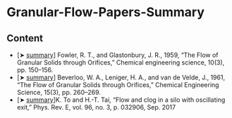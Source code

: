 # Granular-Flow-Papers-Summary

## Content

-   \[➤ [summary](Fowler_R_T_and_Glastonbury_J_R_1959.md)] Fowler, R. T., and Glastonbury, J. R., 1959, “The Flow of Granular Solids through Orifices,” Chemical engineering science, 10(3), pp. 150–156.
-   \[➤ [summary](W_A_Beverloo_,_H_A_Leniger_and_J_van_de_Velde_1961.md)] Beverloo, W. A., Leniger, H. A., and van de Velde, J., 1961, “The Flow of Granular Solids through Orifices,” Chemical Engineering Science, 15(3), pp. 260–269.
-   \[➤ [summary]()]K. To and H.-T. Tai, “Flow and clog in a silo with oscillating exit,” Phys. Rev. E, vol. 96, no. 3, p. 032906, Sep. 2017
